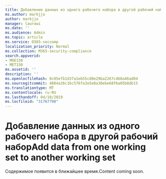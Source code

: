 ```yaml
---
title: Добавление данных из одного рабочего набора в другой рабочий набор
ms.author: markjjo
author: markjjo
manager: laurawi
ms.date: ''
ms.audience: Admin
ms.topic: article
ms.service: O365-seccomp
localization_priority: Normal
ms.collection: M365-security-compliance
search.appverid:
- MOE150
- MET150
ms.assetid: ''
description: ''
ms.openlocfilehash: 0c05efb1d37a1eb55cd0e29ba2267c468a46ad04
ms.sourcegitcommit: 4884a26c16c576fa3e5e8a30ebe68f6a05b8db15
ms.translationtype: MT
ms.contentlocale: ru-RU
ms.lasthandoff: 04/10/2019
ms.locfileid: "31767798"
---
```

# <a name="add-data-from-one-working-set-to-another-working-set"></a><span data-ttu-id="27882-102">Добавление данных из одного рабочего набора в другой рабочий набор</span><span class="sxs-lookup"><span data-stu-id="27882-102">Add data from one working set to another working set</span></span>

<span data-ttu-id="27882-103">Содержимое появится в ближайшее время.</span><span class="sxs-lookup"><span data-stu-id="27882-103">Content coming soon.</span></span>